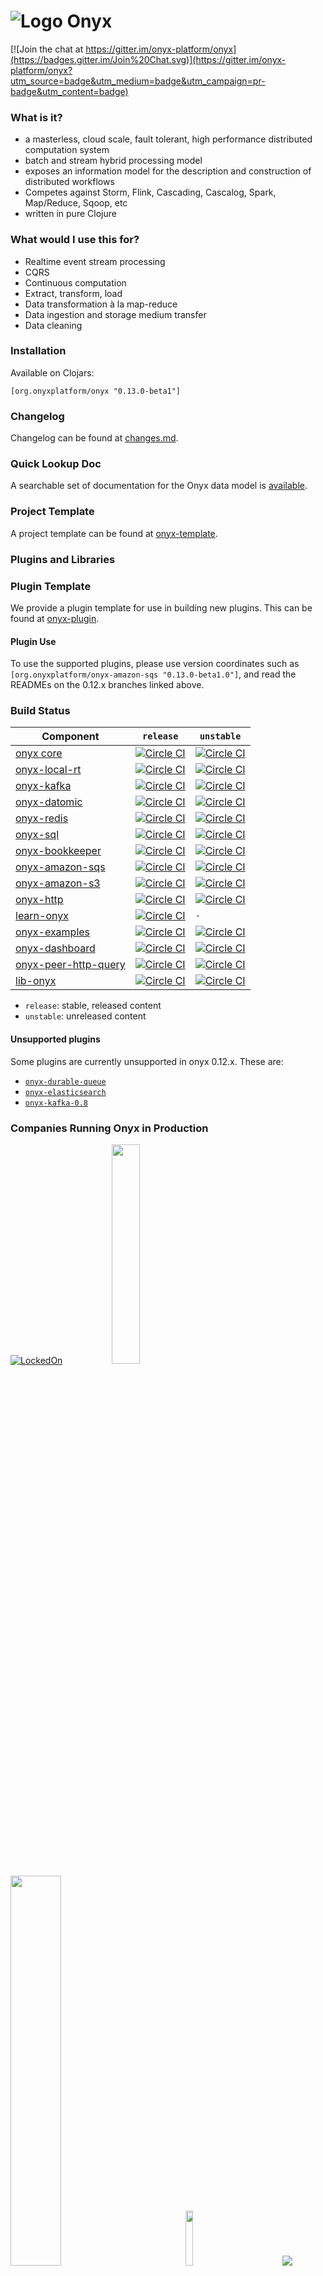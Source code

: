 # ![Logo](http://i.imgur.com/zdlOSZD.png?1) Onyx

[![Join the chat at https://gitter.im/onyx-platform/onyx](https://badges.gitter.im/Join%20Chat.svg)](https://gitter.im/onyx-platform/onyx?utm_source=badge&utm_medium=badge&utm_campaign=pr-badge&utm_content=badge)

### What is it?

- a masterless, cloud scale, fault tolerant, high performance distributed computation system
- batch and stream hybrid processing model
- exposes an information model for the description and construction of distributed workflows
- Competes against Storm, Flink, Cascading, Cascalog, Spark, Map/Reduce, Sqoop, etc
- written in pure Clojure

### What would I use this for?

- Realtime event stream processing
- CQRS
- Continuous computation 
- Extract, transform, load
- Data transformation à la map-reduce
- Data ingestion and storage medium transfer
- Data cleaning

### Installation

Available on Clojars:

```
[org.onyxplatform/onyx "0.13.0-beta1"]
```

### Changelog

Changelog can be found at [changes.md](changes.md).

### Quick Lookup Doc

A searchable set of documentation for the Onyx data model is [available](http://www.onyxplatform.org/docs/cheat-sheet/latest/).

### Project Template

A project template can be found at [onyx-template](https://github.com/onyx-platform/onyx-template).

### Plugins and Libraries

### Plugin Template

We provide a plugin template for use in building new plugins. This can be found at [onyx-plugin](https://github.com/onyx-platform/onyx-plugin).

#### Plugin Use

To use the supported plugins, please use version coordinates such as
`[org.onyxplatform/onyx-amazon-sqs "0.13.0-beta1.0"]`, and read
the READMEs on the 0.12.x branches linked above.

### Build Status

Component | `release`| `unstable`
----------|--------|----------
[onyx core](https://github.com/onyx-platform/onyx)| [![Circle CI](https://circleci.com/gh/onyx-platform/onyx/tree/0.12.x.svg?style=svg)](https://circleci.com/gh/onyx-platform/onyx/tree/0.12.x) | [![Circle CI](https://circleci.com/gh/onyx-platform/onyx/tree/master.svg?style=svg)](https://circleci.com/gh/onyx-platform/onyx/tree/master)
[onyx-local-rt](https://github.com/onyx-platform/onyx-local-rt)| [![Circle CI](https://circleci.com/gh/onyx-platform/onyx-local-rt/tree/0.12.x.svg?style=svg)](https://circleci.com/gh/onyx-platform/onyx-local-rt/tree/0.12.x) | [![Circle CI](https://circleci.com/gh/onyx-platform/onyx-local-rt/tree/master.svg?style=svg)](https://circleci.com/gh/onyx-platform/onyx-local-rt/tree/master)
[onyx-kafka](https://github.com/onyx-platform/onyx-kafka)| [![Circle CI](https://circleci.com/gh/onyx-platform/onyx-kafka/tree/0.12.x.svg?style=svg)](https://circleci.com/gh/onyx-platform/onyx-kafka/tree/0.12.x) | [![Circle CI](https://circleci.com/gh/onyx-platform/onyx-kafka/tree/master.svg?style=svg)](https://circleci.com/gh/onyx-platform/onyx-kafka/tree/master)
[onyx-datomic](https://github.com/onyx-platform/onyx-datomic)| [![Circle CI](https://circleci.com/gh/onyx-platform/onyx-datomic/tree/0.12.x.svg?style=svg)](https://circleci.com/gh/onyx-platform/onyx-datomic/tree/0.12.x) | [![Circle CI](https://circleci.com/gh/onyx-platform/onyx-datomic/tree/master.svg?style=svg)](https://circleci.com/gh/onyx-platform/onyx-datomic/tree/master)
[onyx-redis](https://github.com/onyx-platform/onyx-redis)| [![Circle CI](https://circleci.com/gh/onyx-platform/onyx-redis/tree/0.12.x.svg?style=svg)](https://circleci.com/gh/onyx-platform/onyx-redis/tree/0.12.x) | [![Circle CI](https://circleci.com/gh/onyx-platform/onyx-redis/tree/master.svg?style=svg)](https://circleci.com/gh/onyx-platform/onyx-redis/tree/master)
[onyx-sql](https://github.com/onyx-platform/onyx-sql)| [![Circle CI](https://circleci.com/gh/onyx-platform/onyx-sql/tree/0.12.x.svg?style=svg)](https://circleci.com/gh/onyx-platform/onyx-sql/tree/0.12.x) | [![Circle CI](https://circleci.com/gh/onyx-platform/onyx-sql/tree/master.svg?style=svg)](https://circleci.com/gh/onyx-platform/onyx-sql/tree/master)
[onyx-bookkeeper](https://github.com/onyx-platform/onyx-bookkeeper)| [![Circle CI](https://circleci.com/gh/onyx-platform/onyx-bookkeeper/tree/0.12.x.svg?style=svg)](https://circleci.com/gh/onyx-platform/onyx-bookkeeper/tree/0.12.x) | [![Circle CI](https://circleci.com/gh/onyx-platform/onyx-bookkeeper/tree/master.svg?style=svg)](https://circleci.com/gh/onyx-platform/onyx-bookkeeper/tree/master)
[onyx-amazon-sqs](https://github.com/onyx-platform/onyx-amazon-sqs)| [![Circle CI](https://circleci.com/gh/onyx-platform/onyx-amazon-sqs/tree/0.12.x.svg?style=svg)](https://circleci.com/gh/onyx-platform/onyx-amazon-sqs/tree/0.12.x) | [![Circle CI](https://circleci.com/gh/onyx-platform/onyx-amazon-sqs/tree/master.svg?style=svg)](https://circleci.com/gh/onyx-platform/onyx-amazon-sqs/tree/master)
[onyx-amazon-s3](https://github.com/onyx-platform/onyx-amazon-s3)| [![Circle CI](https://circleci.com/gh/onyx-platform/onyx-amazon-s3/tree/0.12.x.svg?style=svg)](https://circleci.com/gh/onyx-platform/onyx-amazon-s3/tree/0.12.x) | [![Circle CI](https://circleci.com/gh/onyx-platform/onyx-amazon-s3/tree/master.svg?style=svg)](https://circleci.com/gh/onyx-platform/onyx-amazon-s3/tree/master)
[onyx-http](https://github.com/onyx-platform/onyx-http)| [![Circle CI](https://circleci.com/gh/onyx-platform/onyx-http/tree/0.12.x.svg?style=svg)](https://circleci.com/gh/onyx-platform/onyx-http/tree/0.12.x) | [![Circle CI](https://circleci.com/gh/onyx-platform/onyx-http/tree/master.svg?style=svg)](https://circleci.com/gh/onyx-platform/onyx-http/tree/master)
[learn-onyx](https://github.com/onyx-platform/learn-onyx)| [![Circle CI](https://circleci.com/gh/onyx-platform/learn-onyx/tree/answers.svg?style=svg)](https://circleci.com/gh/onyx-platform/learn-onyx/tree/answers) | `-` 
[onyx-examples](https://github.com/onyx-platform/onyx-examples)| [![Circle CI](https://circleci.com/gh/onyx-platform/onyx-examples/tree/0.12.x.svg?style=svg)](https://circleci.com/gh/onyx-platform/onyx-examples/tree/0.12.x) | [![Circle CI](https://circleci.com/gh/onyx-platform/onyx-examples/tree/master.svg?style=svg)](https://circleci.com/gh/onyx-platform/onyx-examples/tree/master)
[onyx-dashboard](https://github.com/onyx-platform/onyx-dashboard)| [![Circle CI](https://circleci.com/gh/onyx-platform/onyx-dashboard/tree/0.12.x.svg?style=svg)](https://circleci.com/gh/onyx-platform/onyx-dashboard/tree/0.12.x) | [![Circle CI](https://circleci.com/gh/onyx-platform/onyx-dashboard/tree/master.svg?style=svg)](https://circleci.com/gh/onyx-platform/onyx-dashboard/tree/master)
[onyx-peer-http-query](https://github.com/onyx-platform/onyx-peer-http-query)| [![Circle CI](https://circleci.com/gh/onyx-platform/onyx-peer-http-query/tree/0.12.x.svg?style=svg)](https://circleci.com/gh/onyx-platform/onyx-peer-http-query/tree/0.12.x) | [![Circle CI](https://circleci.com/gh/onyx-platform/onyx-peer-http-query/tree/master.svg?style=svg)](https://circleci.com/gh/onyx-platform/onyx-peer-http-query/tree/master)
[lib-onyx](https://github.com/onyx-platform/lib-onyx)| [![Circle CI](https://circleci.com/gh/onyx-platform/lib-onyx/tree/0.12.x.svg?style=svg)](https://circleci.com/gh/onyx-platform/lib-onyx/tree/0.12.x) | [![Circle CI](https://circleci.com/gh/onyx-platform/lib-onyx/tree/master.svg?style=svg)](https://circleci.com/gh/onyx-platform/lib-onyx/tree/master)

- `release`: stable, released content
- `unstable`: unreleased content

#### Unsupported plugins

Some plugins are currently unsupported in onyx 0.12.x. These are:

- [`onyx-durable-queue`](https://github.com/onyx-platform/onyx-durable-queue)
- [`onyx-elasticsearch`](https://github.com/onyx-platform/onyx-elasticsearch)
- [`onyx-kafka-0.8`](https://github.com/onyx-platform/onyx-kafka-0.8)

### Companies Running Onyx in Production

[![LockedOn](doc/images/lockedon.png)](https://lockedon.com)
&nbsp;&nbsp;&nbsp;&nbsp;&nbsp;&nbsp;&nbsp;&nbsp;&nbsp;&nbsp;&nbsp;&nbsp;&nbsp;&nbsp;&nbsp;&nbsp;&nbsp;&nbsp;
<img src="doc/images/cognician.png" height="30%" width="30%">
&nbsp;&nbsp;&nbsp;&nbsp;&nbsp;&nbsp;&nbsp;&nbsp;&nbsp;&nbsp;&nbsp;&nbsp;&nbsp;&nbsp;&nbsp;&nbsp;&nbsp;&nbsp;
<img src="doc/images/indaba.png" height="40%" width="40%">
&nbsp;&nbsp;&nbsp;&nbsp;&nbsp;&nbsp;&nbsp;&nbsp;&nbsp;&nbsp;&nbsp;&nbsp;&nbsp;&nbsp;&nbsp;&nbsp;&nbsp;&nbsp;
<img src="doc/images/yapster.png" height="15%" width="15%">
&nbsp;&nbsp;&nbsp;&nbsp;&nbsp;&nbsp;&nbsp;&nbsp;&nbsp;&nbsp;&nbsp;&nbsp;&nbsp;&nbsp;&nbsp;&nbsp;&nbsp;&nbsp;
<img src="doc/images/modnakasta.png">
&nbsp;&nbsp;&nbsp;&nbsp;&nbsp;&nbsp;&nbsp;&nbsp;&nbsp;&nbsp;&nbsp;&nbsp;&nbsp;&nbsp;&nbsp;&nbsp;&nbsp;&nbsp;
<img src="doc/images/breeze-125.png">

### Quick Start Guide

Feeling impatient? Hit the ground running ASAP with the [onyx-starter repo](https://github.com/onyx-platform/onyx-starter) and [walkthrough](https://github.com/onyx-platform/onyx-starter/blob/master/WALKTHROUGH.md). You can also boot into preloaded a Leiningen [application template](https://github.com/onyx-platform/onyx-template).

### User Guide 0.13.0-beta1

- [User Guide Table of Contents](http://www.onyxplatform.org/docs)
- [API docs](http://www.onyxplatform.org/docs/api/latest)
- [Cheat Sheet](http://www.onyxplatform.org/docs/cheat-sheet/latest)

### Developer's Guide 0.13.0-beta1

- [Branch Policy](doc/developers-guide/branch-policy.md)
- [Release Checklist](doc/developers-guide/release-checklist.md)
- [Deployment Process](doc/developers-guide/deployment-process.md)

### API Docs 0.13.0-beta1

Code level API documentation [can be found here](http://www.onyxplatform.org/docs/api/0.13.0-beta1).

### Official plugin listing

Official plugins are vetted by Michael Drogalis. Ensure in your project that plugin versions directly correspond to the same Onyx version (e.g. `onyx-kafka` version `0.13.0-beta1.0-SNAPSHOT` goes with `onyx` version `0.13.0-beta1`). Fixes to plugins can be applied using a 4th versioning identifier (e.g. `0.13.0-beta1.1-SNAPSHOT`).

- [`onyx-core-async`](doc/user-guide/core-async-plugin.adoc)
- [`onyx-kafka`](https://github.com/onyx-platform/onyx-kafka)
- [`onyx-kafka-0.8`](https://github.com/onyx-platform/onyx-kafka-0.8)
- [`onyx-datomic`](https://github.com/onyx-platform/onyx-datomic)
- [`onyx-redis`](https://github.com/onyx-platform/onyx-redis)
- [`onyx-sql`](https://github.com/onyx-platform/onyx-sql)
- [`onyx-bookkeeper`](https://github.com/onyx-platform/onyx-bookkeeper)
- [`onyx-seq`](https://github.com/onyx-platform/onyx/blob/0.12.x/src/onyx/plugin/seq.clj)
- [`onyx-durable-queue`](https://github.com/onyx-platform/onyx-durable-queue)
- [`onyx-elasticsearch`](https://github.com/onyx-platform/onyx-elasticsearch)
- [`onyx-http`](https://github.com/onyx-platform/onyx-http)
- [`onyx-amazon-sqs`](https://github.com/onyx-platform/onyx-amazon-sqs)
- [`onyx-amazon-s3`](https://github.com/onyx-platform/onyx-amazon-s3)

Generate plugin templates through Leiningen with [`onyx-plugin`](https://github.com/onyx-platform/onyx-plugin).

### 3rd Party plugin listing

Unofficial plugins have not been vetted.
- [`onyx-rethink`](https://github.com/cddr/onyx-rethink)

### Offical Dashboard and Metrics

You can run a dashboard to monitor Onyx cluster activity, found [here](https://github.com/lbradstreet/onyx-dashboard). Further, you can collect metrics and send them to the dashboard, or anywhere, by using the [onyx-metrics plugin](https://github.com/onyx-platform/onyx-metrics).

### Need help?

Check out the [Onyx Google Group](https://groups.google.com/forum/#!forum/onyx-user).

### Want the logo?

Feel free to use it anywhere. You can find [a few different versions here](https://github.com/onyx-platform/onyx/tree/0.12.x/doc/images/logo).

### Running the tests

A simple `lein test` will run the full suite for Onyx core.

#### Contributor list

- [Michael Drogalis](https://github.com/MichaelDrogalis)
- [Lucas Bradstreet](https://github.com/lbradstreet)
- [Owen Jones](https://github.com/owengalenjones)
- [Bruce Durling](https://github.com/otfrom)
- [Malcolm Sparks](https://github.com/malcolmsparks)
- [Bryce Blanton](https://github.com/bblanton)
- [David Rupp](https://github.com/davidrupp)
- [sbennett33](https://github.com/sbennett33)
- [Tyler van Hensbergen](https://github.com/tvanhens)
- [David Leatherman](https://github.com/leathekd)
- [Daniel Compton](https://github.com/danielcompton)
- [Jeff Rose](https://github.com/rosejn)
- [Ole Krüger](https://github.com/dignati)
- [Juho Teperi](https://github.com/Deraen)
- [Nicolas Ha](https://github.com/nha)
- [Andrew Meredith](https://github.com/kendru)
- [Bridget Hillyer](https://github.com/bridgethillyer)
- [Ivan Mushketyk](https://github.com/mushketyk)
- [Jochen Rau](https://github.com/jocrau)
- [Tienson Qin](https://github.com/tiensonqin)
- [Roman Volosovskyi](https://github.com/rasom)
- [Vijay Kiran](https://github.com/vijaykiran)
- [Paul Kehrer](https://github.com/reaperhulk)
- [Scott Bennett](https://github.com/sbennett33)
- [Nathan Todd.stone](https://github.com/nathants)
- [Mariusz Jachimowicz](https://github.com/mariusz-jachimowicz-83)
- [Jason Bell](https://github.com/jasebell)


#### Acknowledgements

Some code has been incorporated from the following projects:

- [Riemann](https://github.com/aphyr/riemann)
- [zookeeper-clj](https://github.com/liebke/zookeeper-clj)

### License

Copyright © 2017 Michael Drogalis

Distributed under the Eclipse Public License, the same as Clojure.
